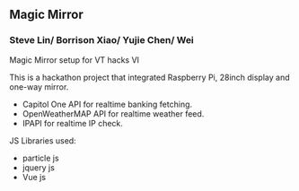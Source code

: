 ## Magic Mirror
### Steve Lin/ Borrison Xiao/ Yujie Chen/ Wei

Magic Mirror setup for VT hacks VI

This is a hackathon project that integrated Raspberry Pi, 28inch display and one-way mirror.

* Capitol One API for realtime banking fetching.
* OpenWeatherMAP API for realtime weather feed.
* IPAPI for realtime IP check.


JS Libraries used:
* particle js
* jquery js
* Vue js

